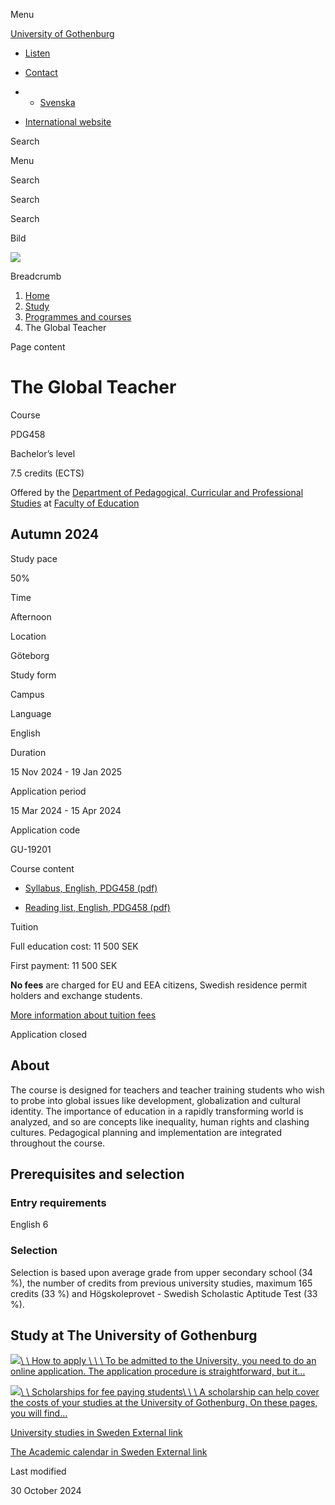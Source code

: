 Menu

[University of Gothenburg](/en)

- [Listen](//app-eu.readspeaker.com/cgi-bin/rsent?customerid=9467&lang=en_uk&readclass=region--content&url=https%3A%2F%2Fwww.gu.se%2Fen%2Fstudy-gothenburg%2Fthe-global-teacher-pdg458 "Listen with ReadSpeaker")

- [Contact](/en/contact)

- - [Svenska](/studera/hitta-utbildning/den-globala-lararen-pdg458)
- [International website](/en/study-gothenburg/the-global-teacher-pdg458)

Search


Menu


Search


Search

Search

Bild

![](/sites/default/files/styles/100_10_3_xmedium_1x/public/kop_assets/44a35de4e965b4fede77c2cedf7a7278535805e6.jpg?h=9f4d4034&itok=J80tomkG)

Breadcrumb

1. [Home](/en)
2. [Study](/en/study-in-gothenburg)
3. [Programmes and courses](/en/study-in-gothenburg/study-options)
4. The Global Teacher


Page content

# The Global Teacher

Course


PDG458


Bachelor’s level



7.5 credits (ECTS)



Offered by the
[Department of Pedagogical, Curricular and Professional Studies](https://www.gu.se/en/pedagogical-curricular-professional-studies)
at
[Faculty of Education](https://www.gu.se/en/learning-leadership-health)

## Autumn 2024

Study pace


50%

Time


Afternoon

Location


Göteborg

Study form


Campus

Language


English

Duration


15 Nov 2024
\- 19 Jan 2025

Application period


15 Mar 2024
\- 15 Apr 2024

Application code


GU-19201

Course content


- [Syllabus, English, PDG458 (pdf)](https://kursplaner.gu.se/pdf/kurs/en/PDG458)


- [Reading list, English, PDG458 (pdf)](https://kursplaner.gu.se/english/PDG458_Litteratur_34436_H22.pdf)


Tuition


Full education cost: 11 500 SEK

First payment: 11 500 SEK

**No fees** are charged for EU and EEA citizens, Swedish residence permit holders and exchange students.

[More information about tuition fees](https://www.gu.se/en/study-in-gothenburg/apply/tuition-fees)

Application closed


## About

The course is designed for teachers and teacher training students who wish to probe into global issues like development, globalization and cultural identity. The importance of education in a rapidly transforming world is analyzed, and so are concepts like inequality, human rights and clashing cultures. Pedagogical planning and implementation are integrated throughout the course.

## Prerequisites and selection

### Entry requirements

English 6

### Selection

Selection is based upon average grade from upper secondary school (34 %), the number of credits from previous university studies, maximum 165 credits (33 %) and Högskoleprovet - Swedish Scholastic Aptitude Test (33 %).

## Study at The University of Gothenburg

[![](/sites/default/files/dynamic-image/dynamic_image_2188_218/public/2020-03/cytonn-photography-ZJEKICY5EXY-unsplash.jpg?media_id=2553&width=1904&height=208)\\
\\
How to apply \\
\\
\\
To be admitted to the University, you need to do an online application. The application procedure is straightforward, but it…](/en/study-in-gothenburg/apply)

[![](/sites/default/files/dynamic-image/dynamic_image_2188_218/public/2024-01/GU-7.jpg?media_id=95188&width=1904&height=208)\\
\\
Scholarships for fee paying students\\
\\
\\
A scholarship can help cover the costs of your studies at the University of Gothenburg. On these pages, you will find…](/en/study-in-gothenburg/apply/scholarships-for-fee-paying-students)

[University studies in Sweden External link](https://www.gu.se/en/study-in-gothenburg/before-you-arrive/university-studies-in-sweden "External link")

[The Academic calendar in Sweden External link](https://www.gu.se/en/study-in-gothenburg/when-you-are-here/academic-calendar "External link")

Last modified


30 October 2024